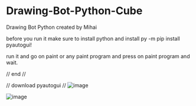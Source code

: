 # Drawing-Bot-Python-Cube
Drawing Bot Python created by Mihai


before you run it make sure to install python and install py -m pip install pyautogui!


run it and go on paint or any paint program and press on paint program and wait.

// end //

// download pyautogui //
![image](https://user-images.githubusercontent.com/69433258/143915060-4b22e767-961e-43da-85d7-f1574927da0a.png)




![image](https://user-images.githubusercontent.com/69433258/143915343-2b2c87fc-ca2c-4e44-9050-fab032ccde48.png)
